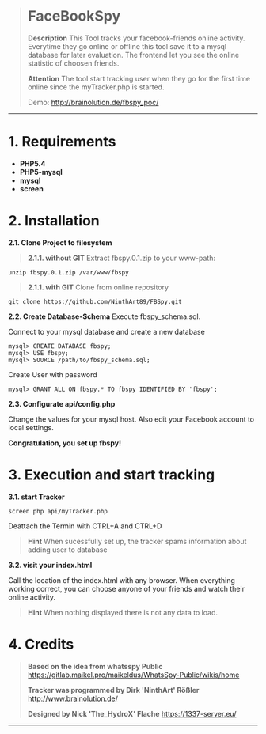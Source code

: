 > # FaceBookSpy #
> 
> **Description**
> This Tool tracks your facebook-friends online activity. 
> Everytime they go online or offline this tool save it to a mysql database for later evaluation.
> The frontend let you see the online statistic of choosen friends.
> 
> **Attention**
> The tool start tracking user when they go for the first time online since the myTracker.php is started.
> 
> Demo: http://brainolution.de/fbspy_poc/
-----

# 1. Requirements #
- **PHP5.4**
- **PHP5-mysql**
- **mysql**
- **screen**

# 2. Installation #
**2.1. Clone Project to filesystem**

> **2.1.1. without GIT**
> Extract fbspy.0.1.zip to your www-path:

    unzip fbspy.0.1.zip /var/www/fbspy

> **2.1.1. with GIT**
> Clone from online repository

	git clone https://github.com/NinthArt89/FBSpy.git

**2.2. Create Database-Schema**
Execute fbspy_schema.sql.

Connect to your mysql database and create a new database

	mysql> CREATE DATABASE fbspy;
	mysql> USE fbspy;
	mysql> SOURCE /path/to/fbspy_schema.sql;

Create User with password

	mysql> GRANT ALL ON fbspy.* TO fbspy IDENTIFIED BY 'fbspy';
	
**2.3. Configurate api/config.php**

Change the values for your mysql host.
Also edit your Facebook account to local settings.

**Congratulation, you set up fbspy!**

# 3. Execution and start tracking #

**3.1. start Tracker**

	screen php api/myTracker.php

Deattach the Termin with CTRL+A and CTRL+D

> **Hint**
> When sucessfully set up, the tracker spams information about adding user to database

**3.2. visit your index.html**

Call the location of the index.html with any browser. When everything working correct, you can choose anyone of your friends and watch their online activity. 

> **Hint**
> When nothing displayed there is not any data to load.

# 4. Credits #

> 
> **Based on the idea from whatsspy Public**
> https://gitlab.maikel.pro/maikeldus/WhatsSpy-Public/wikis/home
> 
> **Tracker was programmed by Dirk 'NinthArt' Rößler**
> http://www.brainolution.de/
> 
> **Designed by Nick 'The_HydroX' Flache**
> https://1337-server.eu/
> 
------------
